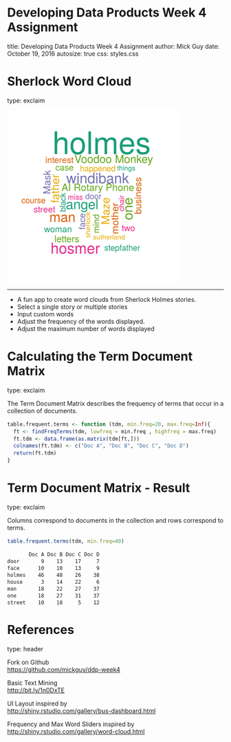 




Developing Data Products Week 4 Assignment
========================================================
title: Developing Data Products Week 4 Assignment
author: Mick Guy
date: October 19, 2016
autosize: true
css: styles.css

Sherlock Word Cloud
========================================================
type: exclaim


  ![wordcloud based on a Sherlock Holmes story](wordcloud_m.png)
  
  ***
  
  - A fun app to create word clouds from Sherlock Holmes stories.
  - Select a single story or multiple stories
  - Input custom words
  - Adjust the frequency of the words displayed.
  - Adjust the maximum number of words displayed 

Calculating the Term Document Matrix
========================================================
type: exclaim

The Term Document Matrix describes the frequency of terms that occur in a collection of documents. 

```r
table.frequent.terms <- function (tdm, min.freq=20, max.freq=Inf){
  ft <- findFreqTerms(tdm, lowfreq = min.freq , highfreq = max.freq)
  ft.tdm <- data.frame(as.matrix(tdm[ft,]))
  colnames(ft.tdm) <- c("Doc A", "Doc B", "Doc C", "Doc D")
  return(ft.tdm)
}
```


Term Document Matrix - Result
========================================================
type: exclaim

Columns correspond to documents in the collection and rows correspond to terms.

```r
table.frequent.terms(tdm, min.freq=40)
```

```
       Doc A Doc B Doc C Doc D
door       9    13    17     7
face      10    10    13     9
holmes    46    48    26    38
house      3    14    22     6
man       18    22    27    37
one       18    27    31    37
street    10    18     5    12
```

References 
========================================================
type: header

  Fork on Github    
  https://github.com/mickguy/ddp-week4   
  
  Basic Text Mining   
    http://bit.ly/1n0DxTE 
       
  UI Layout inspired by    
    http://shiny.rstudio.com/gallery/bus-dashboard.html   
     
  Frequency and Max Word Sliders inspired by   
    http://shiny.rstudio.com/gallery/word-cloud.html   
     
    
